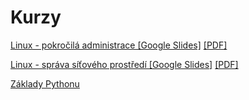 # Kurzy

[Linux - pokročilá administrace \[Google Slides\]](https://docs.google.com/presentation/d/1i5pyaBdSYGpFD03FBKIdAnPcOgDiT1SCZ6GU9wbse8U)
[\[PDF\]](<Linux - pokročilá administrace.pdf>)

[Linux - správa síťového prostředí \[Google Slides\]](https://docs.google.com/presentation/d/1p8iXCN0iB5lpuFJ45OEB6fkYK54txk9Hgmw-X-8Ox08/edit#slide=id.geaec9bb336_0_51)
[\[PDF\]](<Linux - správa síťového prostředí.pdf>)

[Základy Pythonu](https://github.com/ChaoticRoman/python_basics)
